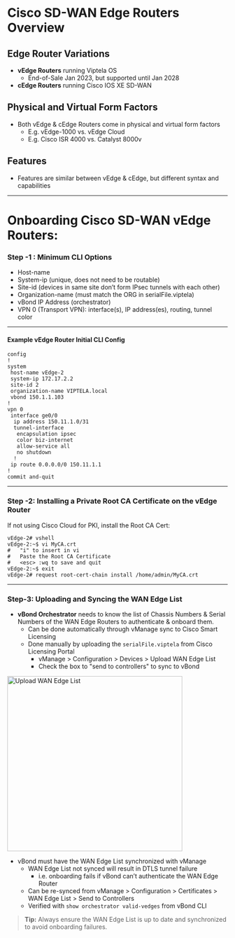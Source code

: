 # Cisco SD-WAN Edge Routers Overview

## Edge Router Variations
- **vEdge Routers** running Viptela OS
  - End-of-Sale Jan 2023, but supported until Jan 2028
- **cEdge Routers** running Cisco IOS XE SD-WAN

## Physical and Virtual Form Factors
- Both vEdge & cEdge Routers come in physical and virtual form factors
  - E.g. vEdge-1000 vs. vEdge Cloud
  - E.g. Cisco ISR 4000 vs. Catalyst 8000v

## Features
- Features are similar between vEdge & cEdge, but different syntax and capabilities

---

# Onboarding Cisco SD-WAN vEdge Routers: 

### Step -1 : Minimum CLI Options

- Host-name
- System-ip (unique, does not need to be routable)
- Site-id (devices in same site don’t form IPsec tunnels with each other)
- Organization-name (must match the ORG in serialFile.viptela)
- vBond IP Address (orchestrator)
- VPN 0 (Transport VPN): interface(s), IP address(es), routing, tunnel color

---

#### Example vEdge Router Initial CLI Config

```shell
config
!
system
 host-name vEdge-2
 system-ip 172.17.2.2
 site-id 2
 organization-name VIPTELA.local
 vbond 150.1.1.103
!
vpn 0
 interface ge0/0
  ip address 150.11.1.0/31
  tunnel-interface
   encapsulation ipsec
   color biz-internet
   allow-service all
   no shutdown
  !
 ip route 0.0.0.0/0 150.11.1.1
!
commit and-quit
```

---

### Step -2: Installing a Private Root CA Certificate on the vEdge Router

If not using Cisco Cloud for PKI, install the Root CA Cert:

```shell
vEdge-2# vshell
vEdge-2:~$ vi MyCA.crt
#   "i" to insert in vi
#   Paste the Root CA Certificate
#   <esc> :wq to save and quit
vEdge-2:~$ exit
vEdge-2# request root-cert-chain install /home/admin/MyCA.crt
```


---

### Step-3: Uploading and Syncing the WAN Edge List

- **vBond Orchestrator** needs to know the list of Chassis Numbers & Serial Numbers of the WAN Edge Routers to authenticate & onboard them.
  - Can be done automatically through vManage sync to Cisco Smart Licensing
  - Done manually by uploading the `serialFile.viptela` from Cisco Licensing Portal
    - vManage > Configuration > Devices > Upload WAN Edge List
    - Check the box to "send to controllers" to sync to vBond

<img src="../upload_wan_edge_list.png" alt="Upload WAN Edge List" width="400"/>

- vBond must have the WAN Edge List synchronized with vManage
  - WAN Edge List not synced will result in DTLS tunnel failure
    - i.e. onboarding fails if vBond can’t authenticate the WAN Edge Router
  - Can be re-synced from vManage > Configuration > Certificates > WAN Edge List > Send to Controllers
  - Verified with `show orchestrator valid-vedges` from vBond CLI

> **Tip:** Always ensure the WAN Edge List is up to date and synchronized to avoid onboarding failures.
